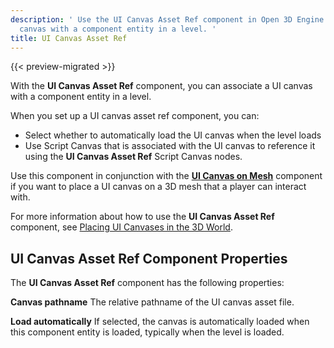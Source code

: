 ```yaml
---
description: ' Use the UI Canvas Asset Ref component in Open 3D Engine to associate a UI
  canvas with a component entity in a level. '
title: UI Canvas Asset Ref
---
```


{{< preview-migrated >}}

With the **UI Canvas Asset Ref** component, you can associate a UI canvas with a component entity in a level\.

When you set up a UI canvas asset ref component, you can:
+ Select whether to automatically load the UI canvas when the level loads
+ Use Script Canvas that is associated with the UI canvas to reference it using the **UI Canvas Asset Ref** Script Canvas nodes\.

Use this component in conjunction with the [**UI Canvas on Mesh**](/docs/user-guide/components/reference/ui-canvas-on-mesh/) component if you want to place a UI canvas on a 3D mesh that a player can interact with\.

For more information about how to use the **UI Canvas Asset Ref** component, see [Placing UI Canvases in the 3D World](/docs/user-guide/interactivity/user-interface/editor/placing-canvases-3d/)\.

## UI Canvas Asset Ref Component Properties 

The **UI Canvas Asset Ref** component has the following properties:

**Canvas pathname**
The relative pathname of the UI canvas asset file\.

**Load automatically**
If selected, the canvas is automatically loaded when this component entity is loaded, typically when the level is loaded\.
